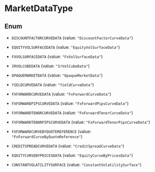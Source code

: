 

# MarketDataType

## Enum


* `DISCOUNTFACTORCURVEDATA` (value: `"DiscountFactorCurveData"`)

* `EQUITYVOLSURFACEDATA` (value: `"EquityVolSurfaceData"`)

* `FXVOLSURFACEDATA` (value: `"FxVolSurfaceData"`)

* `IRVOLCUBEDATA` (value: `"IrVolCubeData"`)

* `OPAQUEMARKETDATA` (value: `"OpaqueMarketData"`)

* `YIELDCURVEDATA` (value: `"YieldCurveData"`)

* `FXFORWARDCURVEDATA` (value: `"FxForwardCurveData"`)

* `FXFORWARDPIPSCURVEDATA` (value: `"FxForwardPipsCurveData"`)

* `FXFORWARDTENORCURVEDATA` (value: `"FxForwardTenorCurveData"`)

* `FXFORWARDTENORPIPSCURVEDATA` (value: `"FxForwardTenorPipsCurveData"`)

* `FXFORWARDCURVEBYQUOTEREFERENCE` (value: `"FxForwardCurveByQuoteReference"`)

* `CREDITSPREADCURVEDATA` (value: `"CreditSpreadCurveData"`)

* `EQUITYCURVEBYPRICESDATA` (value: `"EquityCurveByPricesData"`)

* `CONSTANTVOLATILITYSURFACE` (value: `"ConstantVolatilitySurface"`)



